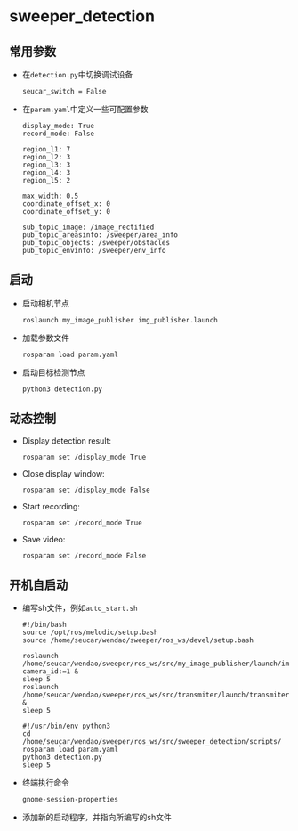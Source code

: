 # sweeper_detection

## 常用参数
 - 在`detection.py`中切换调试设备
   ```Shell
   seucar_switch = False
   ```
 - 在`param.yaml`中定义一些可配置参数
   ```Shell
   display_mode: True
   record_mode: False
   
   region_l1: 7
   region_l2: 3
   region_l3: 3
   region_l4: 3
   region_l5: 2
   
   max_width: 0.5
   coordinate_offset_x: 0
   coordinate_offset_y: 0
   
   sub_topic_image: /image_rectified
   pub_topic_areasinfo: /sweeper/area_info
   pub_topic_objects: /sweeper/obstacles
   pub_topic_envinfo: /sweeper/env_info
   ```

## 启动
 - 启动相机节点
   ```Shell
   roslaunch my_image_publisher img_publisher.launch
   ```
 - 加载参数文件
   ```Shell
   rosparam load param.yaml
   ```
 - 启动目标检测节点
   ```Shell
   python3 detection.py
   ```

## 动态控制
 - Display detection result:
   ```Shell
   rosparam set /display_mode True
   ```
 - Close display window:
   ```Shell
   rosparam set /display_mode False
   ```
 - Start recording:
   ```Shell
   rosparam set /record_mode True
   ```
 - Save video:
   ```Shell
   rosparam set /record_mode False
   ```
## 开机自启动
 - 编写sh文件，例如`auto_start.sh`
   ```Shell
   #!/bin/bash
   source /opt/ros/melodic/setup.bash
   source /home/seucar/wendao/sweeper/ros_ws/devel/setup.bash
   
   roslaunch /home/seucar/wendao/sweeper/ros_ws/src/my_image_publisher/launch/img_publisher.launch camera_id:=1 &
   sleep 5
   roslaunch /home/seucar/wendao/sweeper/ros_ws/src/transmiter/launch/transmiter.launch &
   sleep 5

   #!/usr/bin/env python3
   cd /home/seucar/wendao/sweeper/ros_ws/src/sweeper_detection/scripts/
   rosparam load param.yaml
   python3 detection.py
   sleep 5
   ```
 - 终端执行命令
   ```Shell
   gnome-session-properties
   ```
 - 添加新的启动程序，并指向所编写的sh文件
 

